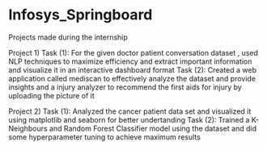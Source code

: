 # Infosys_Springboard
Projects made during the internship

Project 1) Task (1): For the given doctor patient conversation dataset , used NLP techniques to maximize efficiency and extract important information and visualize it in an interactive dashboard format
           Task (2): Created a web application called mediscan to effectively analyze the dataset and provide insights and a injury analyzer to recommend the first aids for injury by uploading the picture of it


Project 2) Task (1): Analyzed the cancer patient data set and visualized it using matplotlib and seaborn for better undertanding
           Task (2): Trained a K-Neighbours and Random Forest Classifier model using the dataset and did some hyperparameter tuning to achieve maximum results
